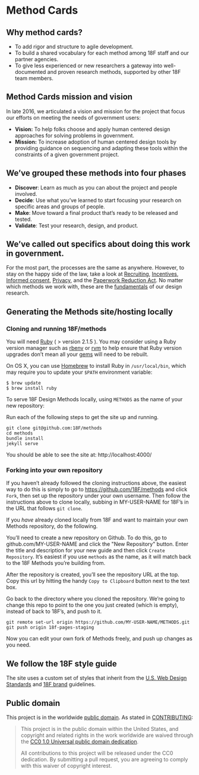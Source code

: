 Method Cards
===============

## Why method cards?

- To add rigor and structure to agile development.
- To build a shared vocabulary for each method among 18F staff and our partner agencies.
- To give less experienced or new researchers a gateway into well-documented and proven research methods, supported by other 18F team members.

## Method Cards mission and vision
In late 2016, we articulated a vision and mission for the project that focus our efforts on meeting the needs of government users:

 - **Vision:** To help folks choose and apply human centered design approaches for solving problems in government.
 - **Mission:** To increase adoption of human centered design tools by providing guidance on sequencing and adapting these tools within the constraints of a given government project.

## We’ve grouped these methods into four phases

- **Discover**: Learn as much as you can about the project and people involved.
- **Decide**: Use what you’ve learned to start focusing your research on specific areas and groups of people.
- **Make**: Move toward a final product that’s ready to be released and tested.
- **Validate**: Test your research, design, and product.

## We’ve called out specifics about doing this work in government.

For the most part, the processes are the same as anywhere. However, to stay on the happy side of the law, take a look at [Recruiting](pages/recruiting/), [Incentives](pages/incentives/), [Informed consent](pages/informed-consent/), [Privacy](pages/privacy/), and the [Paperwork Reduction Act](pages/paperwork-reduction-act/). No matter which methods we work with, these are the [fundamentals](pages/fundamentals/) of our design research.

## Generating the Methods site/hosting locally

### Cloning and running 18F/methods

You will need [Ruby](https://www.ruby-lang.org) ( > version 2.1.5 ). You may
consider using a Ruby version manager such as
[rbenv](https://github.com/sstephenson/rbenv) or [rvm](https://rvm.io/) to
help ensure that Ruby version upgrades don’t mean all your
[gems](https://rubygems.org/) will need to be rebuilt.

On OS X, you can use [Homebrew](http://brew.sh/) to install Ruby in
`/usr/local/bin`, which may require you to update your `$PATH` environment
variable:

```shell
$ brew update
$ brew install ruby
```

To serve 18F Design Methods locally, using `METHODS` as the name of your new repository:

Run each of the following steps to get the site up and running.

```
git clone git@github.com:18F/methods
cd methods
bundle install
jekyll serve
```

You should be able to see the site at: http://localhost:4000/

### Forking into your own repository

If you haven’t already followed the cloning instructions above, the easiest way to do this is simply to go to https://github.com/18F/methods and click `Fork`, then set up the repository under your own username. Then follow the instructions above to clone locally, subbing in MY-USER-NAME for 18F’s in the URL that follows `git clone`.

If you _have_ already cloned locally from 18F and want to maintain your own Methods repository, do the following.

You’ll need to create a new repository on Github. To do this, go to github.com/MY-USER-NAME and click the "New Repository" button. Enter the title and description for your new guide and then click `Create Repository`. It’s easiest if you use `methods` as the name, as it will match back to the 18F Methods you’re building from.

After the repository is created, you’ll see the repository URL at the top. Copy this url by hitting the handy `Copy to Clipboard` button next to the text box.

Go back to the directory where you cloned the repository. We’re going to change this repo to point to the one you just created (which is empty), instead of back to 18F’s, and push to it.
```
git remote set-url origin https://github.com/MY-USER-NAME/METHODS.git
git push origin 18f-pages-staging
```

Now you can edit your own fork of Methods freely, and push up changes as you need.

## We follow the 18F style guide 

The site uses a custom set of styles that inherit from the [U.S. Web Design Standards](https://standards.usa.gov/) and [18F brand](https://brand.18f.gov/) guidelines. 

## Public domain

This project is in the worldwide [public domain](LICENSE.md). As stated in [CONTRIBUTING](CONTRIBUTING.md):

> This project is in the public domain within the United States, and copyright and related rights in the work worldwide are waived through the [CC0 1.0 Universal public domain dedication](https://creativecommons.org/publicdomain/zero/1.0/).
>
> All contributions to this project will be released under the CC0
>dedication. By submitting a pull request, you are agreeing to comply
>with this waiver of copyright interest.
